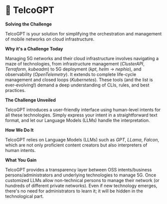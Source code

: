 # 🚀 TelcoGPT

**Solving the Challenge**

TelcoGPT is your solution for simplifying the orchestration and management of mobile networks on cloud infrastructure.

**Why it's a Challenge Today**

Managing 5G networks and their cloud infrastructure involves navigating a maze of technologies, from infrastructure management (*ClusterAPI*, *Terraform*, *kubeadm*) to 5G deployment (*kpt*, *helm* -> *nephio*), and observability (*OpenTelemetry*). It extends to complete life-cycle management and closed loops (*Kubernetes*). These tools (and the list is ever-evolving!) demand a deep understanding of CLIs, rules, and best practices.

**The Challenge Unveiled**

TelcoGPT introduces a user-friendly interface using human-level intents for all these technologies. Simply express your intent in a straightforward text format, and let our Language Models (LLMs) handle the interpretation.

**How We Do It**

TelcoGPT relies on Language Models (LLMs) such as *GPT*, *LLama*, *Falcon*, which are not only proficient content creators but also interpreters of human intents.

**What You Gain**

TelcoGPT provides a transparency layer between OSS intents/business persons/administrators and underlying technologies to manage 5G. Once customized LLMs allow non-technical persons to manage their network (or hundreds of different private networks). Even if new technology emerges, there's no need for administrators to learn it; it will be hidden in the technological part.
